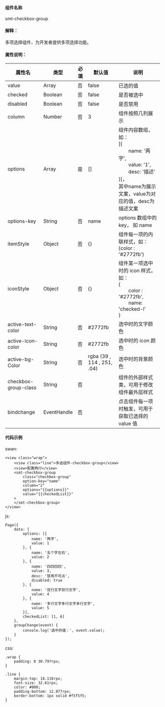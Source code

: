 #### 组件名称
smt-checkbox-group

#### 解释：
多项选择组件，为开发者提供多项选择功能。

#### 属性说明：
|属性名 | 类型 | 必填 | 默认值 |说明 |
|---|---|---|---|---|
| value | Array |否| false |已选的值
| checked| Boolean|否| false |是否被选中
| disabled | Boolean |否| false |是否禁用
| column | Number |否| 3 |组件按照几列展示
| options | Array |是|[]|组件内容数组，如：<br>[{<br>&emsp;&emsp;name: &#39;两字&#39;,<br>&emsp;&emsp;value: &#39;1&#39;,<br>&emsp;&emsp;desc: &#39;描述&#39;<br>}]，<br>其中name为展示文案，value为对应的值，desc为描述文案
| options-key | String |否|name| options 数组中的 key， 如 name
| itemStyle | Object |否|{}|组件每一项的内联样式，如：<br>{color : &#39;#2772fb&#39;}
| iconStyle | Object |否|{}|组件某一项选中时的 icon 样式，如：<br>{ <br>&emsp;&emsp;color : &#39;#2772fb&#39;,<br>&emsp;&emsp;name: &#39;checked-l&#39;<br>}
| active-text-color | String |否|#2772fb|选中时的文字颜色
| active-icon-color | String |否|#2772fb|选中时的 icon 颜色
| active-bg-Color | String |否| rgba (39 , 114 , 251, .04)|选中时的背景颜色
| checkbox-group-class | String |否||组件的外部样式类，可用于修改组件最外层样式
| bindchange | EventHandle |否||点击组件每一项时触发，可用于获取已选择的 value 值

#### 代码示例
swan:
```
<view class="wrap">
    <view class="line">多选组件-checkbox-group</view>
    <view>配置两行</view>
    <smt-checkbox-group
        class="checkbox-group"
        option-key="name"
        column="2"
        options="{{options}}"
        value="{{checkedList}}"
    >
    </smt-checkbox-group>
</view>
```
js:
```
Page({
    data: {
        options: [{
            name: '两字',
            value: 1
        }, {
            name: '五个字左右',
            value: 2
        }, {
            name: '四四四四',
            value: 3,
            desc: '禁用不可点',
            disabled: true
        }, {
            name: '双行文字双行文字',
            value: 4
        }, {
            name: '多行文字多行文字多行文字',
            value: 5
        }],
        checkedList: [1, 6]
    },
    groupChange(event) {
        console.log('选中的值：', event.value);
    }
});
```
css:
```
.wrap {
    padding: 0 30.797rpx;
}

.line {
    margin-top: 18.116rpx;
    font-size: 32.61rpx;
    color: #000;
    padding-bottom: 12.077rpx;
    border-bottom: 1px solid #f5f5f5;
}
```